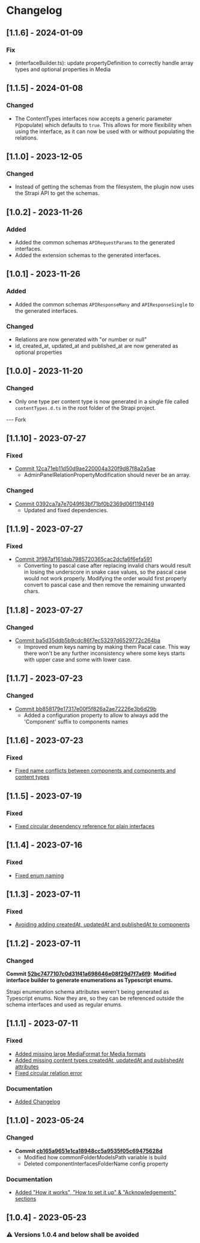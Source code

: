 # Changelog

## [1.1.6] - 2024-01-09
### Fix
 - (interfaceBuilder.ts): update propertyDefinition to correctly handle array types and optional properties in Media

## [1.1.5] - 2024-01-08
### Changed
 - The ContentTypes interfaces now accepts a generic parameter `P`(populate) which defaults to `true`. This allows for more flexibility when using the interface, as it can now be used with or without populating the relations. 

## [1.1.0] - 2023-12-05
### Changed
 - Instead of getting the schemas from the filesystem, the plugin now uses the Strapi API to get the schemas.

## [1.0.2] - 2023-11-26
### Added
 - Added the common schemas `APIRequestParams` to the generated interfaces.
 - Added the extension schemas to the generated interfaces.


## [1.0.1] - 2023-11-26
### Added
 - Added the common schemas `APIResponseMany` and `APIResponseSingle` to the generated interfaces.

### Changed
 - Relations are now generated with "or number or null"
 - id, created_at, updated_at and published_at are now generated as optional properties

## [1.0.0] - 2023-11-20
### Changed
- Only one type per content type is now generated in a single file called `contentTypes.d.ts` in the root folder of the Strapi project.

--- Fork

## [1.1.10] - 2023-07-27
### Fixed
- [Commit 12ca71eb11d50d9ae220004a320f9d87f8a2a5ae](https://github.com/mancku/strapi-plugin-schemas-to-ts/commit/12ca71eb11d50d9ae220004a320f9d87f8a2a5ae)
  - AdminPanelRelationPropertyModification should never be an array.

### Changed
- [Commit 0392ca7a7e7049f63bf71bf0b2369d06f1194149](https://github.com/mancku/strapi-plugin-schemas-to-ts/commit/0392ca7a7e7049f63bf71bf0b2369d06f1194149)
  - Updated and fixed dependencies.

## [1.1.9] - 2023-07-27
### Fixed
- [Commit 3f987af161dab7985720365cac2dcfa6f6efa591](https://github.com/mancku/strapi-plugin-schemas-to-ts/commit/3f987af161dab7985720365cac2dcfa6f6efa591)
  - Converting to pascal case after replacing invalid chars would result in losing the underscore in snake case values, so the pascal case would not work properly. Modifying the order would first properly  convert to pascal case and then remove the remaining unwanted chars.

## [1.1.8] - 2023-07-27
### Changed
- [Commit ba5d35ddb5b9cdc86f7ec53297d6529772c264ba](https://github.com/mancku/strapi-plugin-schemas-to-ts/commit/ba5d35ddb5b9cdc86f7ec53297d6529772c264ba)
  - Improved enum keys naming by making them Pacal case. This way there won't be any further inconsistency where some keys starts with upper case and some with lower case.

## [1.1.7] - 2023-07-23
### Changed
- [Commit bb858179e17317e00f5f826a2ae72226e3b6d29b](https://github.com/mancku/strapi-plugin-schemas-to-ts/commit/bb858179e17317e00f5f826a2ae72226e3b6d29b)
  - Added a configuration property to allow to always add the 'Component' suffix to components names

## [1.1.6] - 2023-07-23
### Fixed
- [Fixed name conflicts between components and components and content types](https://github.com/mancku/strapi-plugin-schemas-to-ts/pull/24)

## [1.1.5] - 2023-07-19
### Fixed
- [Fixed circular dependency reference for plain interfaces](https://github.com/mancku/strapi-plugin-schemas-to-ts/pull/21)

## [1.1.4] - 2023-07-16
### Fixed
- [Fixed enum naming](https://github.com/mancku/strapi-plugin-schemas-to-ts/pull/17)

## [1.1.3] - 2023-07-11
### Fixed
- [Avoiding adding createdAt, updatedAt and publishedAt to components](https://github.com/mancku/strapi-plugin-schemas-to-ts/pull/13)

## [1.1.2] - 2023-07-11
### Changed
**Commit [52bc7477107c0d31f41a698646e08f29d7f7a6f9](https://github.com/mancku/strapi-plugin-schemas-to-ts/commit/52bc7477107c0d31f41a698646e08f29d7f7a6f9)**: **Modified interface builder to generate enumerations as Typescript enums.**

Strapi enumeration schema attributes weren't being generated as Typescript enums. Now they are, so they can be referenced outside the schema interfaces and used as regular enums.


## [1.1.1] - 2023-07-11
### Fixed
- [Added missing large MediaFormat for Media formats](https://github.com/mancku/strapi-plugin-schemas-to-ts/pull/3)
- [Added missing content types createdAt, updatedAt and publishedAt attributes](https://github.com/mancku/strapi-plugin-schemas-to-ts/pull/6)
- [Fixed circular relation error](https://github.com/mancku/strapi-plugin-schemas-to-ts/pull/5)
### Documentation
- [Added Changelog](https://github.com/mancku/strapi-plugin-schemas-to-ts/commit/d6ebfcbf2b949681c104d1bbde41d873fe9fb672)

## [1.1.0] - 2023-05-24
### Changed
- **Commit [cb165a9651e1ca18948cc5a9535f05c69475628d](https://github.com/mancku/strapi-plugin-schemas-to-ts/commit/cb165a9651e1ca18948cc5a9535f05c69475628d)**
  - Modified how commonFolderModelsPath variable is build 
  - Deleted componentInterfacesFolderName config property
### Documentation
- [Added "How it works", "How to set it up" & "Acknowledgements" sections](https://github.com/mancku/strapi-plugin-schemas-to-ts/commit/1c0ec7544c07e76527b06fc301982edadc904e07)

## [1.0.4] - 2023-05-23
### ⚠️ Versions 1.0.4 and below shall be avoided
